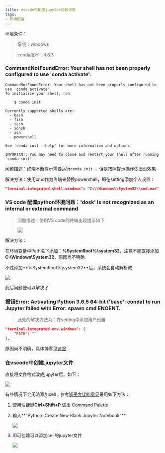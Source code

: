 ```yaml
---
title: vscode中配置jupyter问题记录
tags:
- 环境配置
---
```




环境条件：

>   系统：windows
>
>   conda版本：4.8.3



### CommandNotFoundError: Your shell has not been properly configured to use 'conda activate'.

```
CommandNotFoundError: Your shell has not been properly configured to use 'conda activate'.
To initialize your shell, run

    $ conda init 

Currently supported shells are:
  - bash
  - fish
  - tcsh
  - xonsh
  - zsh
  - powershell

See 'conda init --help' for more information and options.

IMPORTANT: You may need to close and restart your shell after running 'conda init'.
```

问题描述：终端不断提示需要运行```conda init ```，但是按照提示操作依旧没效果

解决方法：使用cmd作为终端来替换powershell，即在setting添加个人设置：

```json
"terminal.integrated.shell.windows": "C:\\Windows\\System32\\cmd.exe"
```



### VS code 配置python环境问题：'dosk' is not recognized as an internal or external command

> 问题描述：使用VS code的终端出现提示如下
>
> ![](https://gitblog-1302688916.cos.ap-beijing.myqcloud.com/cs224n/202007/26/092006-346281.png)

解决方法：


在环境变量中Path名下添加：**%SystemRoot%\system32**，注意不能直接添加**C:\Windows\System32**，原因尚不明确

不过添加**%SystemRoot%\system32**后，系统会自动解析成

![](D:\AppData\Roaming\marktext\images\2020-06-29-18-57-55-image.png)

此后问题便可以解决了



### 报错Error: Activating Python 3.6.5 64-bit ('base': conda) to run Jupyter failed with Error: spawn cmd ENOENT.


> 此处的解决方法为：在setting中添加用户设置

```json
"terminal.integrated.env.windows": {
    "PATH": ""
},
```

原因尚不明确，具体博客见[这里](https://www.gitmemory.com/issue/microsoft/vscode-python/9230/567731790)



### 在vscode中创建.jupyter文件

直接将文件格式改成jupyter后，如下：

![](https://gitblog-1302688916.cos.ap-beijing.myqcloud.com/cs224n/202007/26/102724-18666.png)

有些情况下会无法添加cell；参考[知乎大佬的意见](https://zhuanlan.zhihu.com/p/85445777)采用如下方法：

1.  使用快捷键**Ctrl+Shift+P** 调出 Command Palette

2.  输入**"Python: Create New Blank Jupyter Notebook"** 

    ![](https://gitblog-1302688916.cos.ap-beijing.myqcloud.com/cs224n/202007/26/103121-323552.png)

3.  即可创建可以添加cell的jupyter文件

    ![](https://picb.zhimg.com/80/v2-de4d3b1f27329e3b3142588659c98bfb_720w.jpg)

